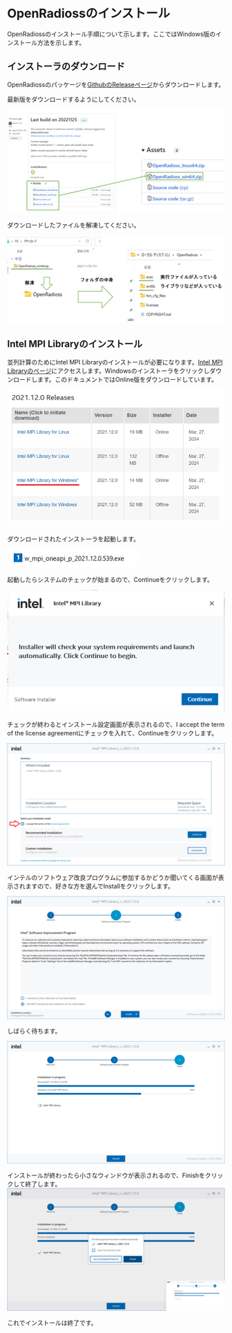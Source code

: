 # OpenRadiossのインストール

OpenRadiossのインストール手順について示します。ここではWindows版のインストール方法を示します。

## インストーラのダウンロード

OpenRadiossのパッケージを[GithubのReleaseページ](https://github.com/OpenRadioss/OpenRadioss/releases )からダウンロードします。

最新版をダウンロードするようにしてください。

![image-20240329172740193](.\assets\image-20240329172740193.png)

ダウンロードしたファイルを解凍してください。

![image-20240330093016627](.\assets\image-20240330093016627.png)

## Intel MPI Libraryのインストール

並列計算のためにIntel MPI Libraryのインストールが必要になります。[Intel MPI Libraryのページ](https://www.intel.com/content/www/us/en/developer/articles/tool/oneapi-standalone-components.html#mpi)にアクセスします。Windowsのインストーラをクリックしダウンロードします。このドキュメントではOnline版をダウンロードしています。

![image-20240330103511375](./assets/image-20240330103511375.png)

ダウンロードされたインストーラを起動します。

![image-20240330105507580](./assets/image-20240330105507580.png)

起動したらシステムのチェックが始まるので、Continueをクリックします。

![image-20240330105533445](./assets/image-20240330105533445.png)

チェックが終わるとインストール設定画面が表示されるので、I accept the term of the license agreementにチェックを入れて、Continueをクリックします。

![image-20240330105708821](./assets/image-20240330105708821.png)

インテルのソフトウェア改良プログラムに参加するかどうか聞いてくる画面が表示されますので、好きな方を選んでInstallをクリックします。

![image-20240330105903045](./assets/image-20240330105903045.png)

しばらく待ちます。

![image-20240330105929981](./assets/image-20240330105929981.png)

インストールが終わったら小さなウィンドウが表示されるので、Finishをクリックして終了します。
![image-20240330105956555](./assets/image-20240330105956555.png)

これでインストールは終了です。
